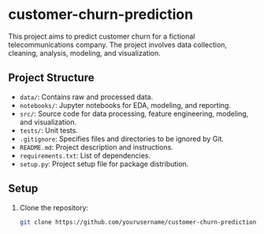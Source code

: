 # customer-churn-prediction
This project aims to predict customer churn for a fictional telecommunications company. The project involves data collection, cleaning, analysis, modeling, and visualization.

## Project Structure

- `data/`: Contains raw and processed data.
- `notebooks/`: Jupyter notebooks for EDA, modeling, and reporting.
- `src/`: Source code for data processing, feature engineering, modeling, and visualization.
- `tests/`: Unit tests.
- `.gitignore`: Specifies files and directories to be ignored by Git.
- `README.md`: Project description and instructions.
- `requirements.txt`: List of dependencies.
- `setup.py`: Project setup file for package distribution.

## Setup

1. Clone the repository:
   ```sh
   git clone https://github.com/yourusername/customer-churn-prediction.git
